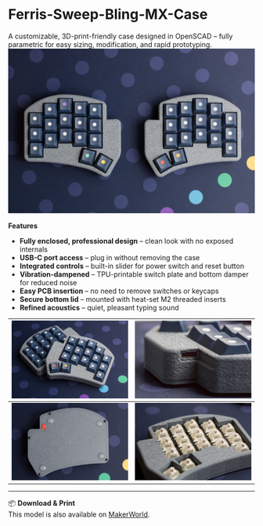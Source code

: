 # Ferris-Sweep-Bling-MX-Case
A customizable, 3D-print-friendly case designed in OpenSCAD – fully parametric for easy sizing, modification, and rapid prototyping.
![](gallery/case_05.jpg)

**Features**

* **Fully enclosed, professional design** – clean look with no exposed internals
* **USB-C port access** – plug in without removing the case
* **Integrated controls** – built-in slider for power switch and reset button
* **Vibration-dampened** – TPU-printable switch plate and bottom damper for reduced noise
* **Easy PCB insertion** – no need to remove switches or keycaps
* **Secure bottom lid** – mounted with heat-set M2 threaded inserts
* **Refined acoustics** – quiet, pleasant typing sound

| ![](gallery/case_01.jpg) | ![](gallery/case_02.jpg) |
|--------------------------|--------------------------|
| ![](gallery/case_03.jpg) | ![](gallery/case_04.jpg) |

---

📦 **Download & Print**  
This model is also available on [MakerWorld](https://makerworld.com/de/models/1706706-ferris-sweep-bling-mx-case#profileId-1811389).
